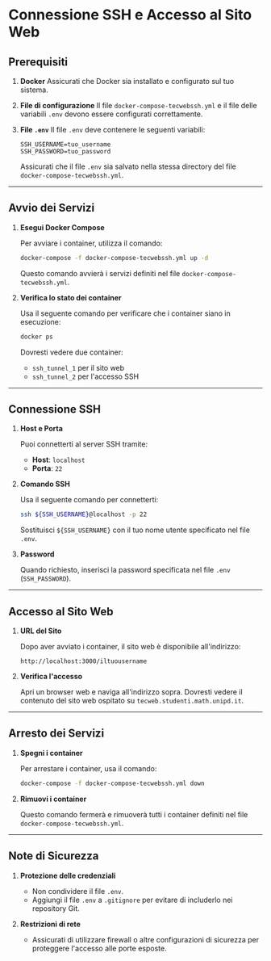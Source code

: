 # Connessione SSH e Accesso al Sito Web

## Prerequisiti

1. **Docker**
   Assicurati che Docker sia installato e configurato sul tuo sistema.

2. **File di configurazione**
   Il file `docker-compose-tecwebssh.yml` e il file delle variabili `.env` devono essere configurati correttamente.

3. **File `.env`**
   Il file `.env` deve contenere le seguenti variabili:
   ```env
   SSH_USERNAME=tuo_username
   SSH_PASSWORD=tuo_password
   ```

   Assicurati che il file `.env` sia salvato nella stessa directory del file `docker-compose-tecwebssh.yml`.

---

## Avvio dei Servizi

1. **Esegui Docker Compose**

   Per avviare i container, utilizza il comando:
   ```bash
   docker-compose -f docker-compose-tecwebssh.yml up -d
   ```

   Questo comando avvierà i servizi definiti nel file `docker-compose-tecwebssh.yml`.

2. **Verifica lo stato dei container**

   Usa il seguente comando per verificare che i container siano in esecuzione:
   ```bash
   docker ps
   ```
   Dovresti vedere due container:
    - `ssh_tunnel_1` per il sito web
    - `ssh_tunnel_2` per l'accesso SSH

---

## Connessione SSH

1. **Host e Porta**

   Puoi connetterti al server SSH tramite:
    - **Host**: `localhost`
    - **Porta**: `22`

2. **Comando SSH**

   Usa il seguente comando per connetterti:
   ```bash
   ssh ${SSH_USERNAME}@localhost -p 22
   ```
   Sostituisci `${SSH_USERNAME}` con il tuo nome utente specificato nel file `.env`.

3. **Password**

   Quando richiesto, inserisci la password specificata nel file `.env` (`SSH_PASSWORD`).

---

## Accesso al Sito Web

1. **URL del Sito**

   Dopo aver avviato i container, il sito web è disponibile all'indirizzo:
   ```
   http://localhost:3000/iltuousername
   ```

2. **Verifica l'accesso**

   Apri un browser web e naviga all'indirizzo sopra. Dovresti vedere il contenuto del sito web ospitato su `tecweb.studenti.math.unipd.it`.

---

## Arresto dei Servizi

1. **Spegni i container**

   Per arrestare i container, usa il comando:
   ```bash
   docker-compose -f docker-compose-tecwebssh.yml down
   ```

2. **Rimuovi i container**

   Questo comando fermerà e rimuoverà tutti i container definiti nel file `docker-compose-tecwebssh.yml`.

---

## Note di Sicurezza

1. **Protezione delle credenziali**
    - Non condividere il file `.env`.
    - Aggiungi il file `.env` a `.gitignore` per evitare di includerlo nei repository Git.

2. **Restrizioni di rete**
    - Assicurati di utilizzare firewall o altre configurazioni di sicurezza per proteggere l'accesso alle porte esposte.


